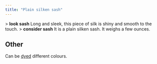 ```yaml
---
title: "Plain silken sash"
---
```


\> **look sash**
Long and sleek, this piece of silk is shiny and smooth to the touch.
\> **consider sash**
It is a plain silken sash.
It weighs a few ounces.

## Other

Can be [dyed](dye "wikilink") different colours.